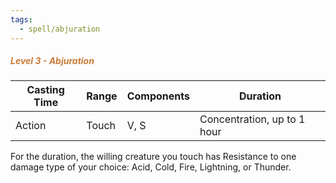 ```yaml
---
tags:
  - spell/abjuration
---
```

##### *<span style="color:rgb(203, 123, 55)">Level 3 - Abjuration</span>*

|Casting Time|Range|Components|Duration|
|---|---|---|---|
|Action|Touch|V, S|Concentration, up to 1 hour|
For the duration, the willing creature you touch has Resistance to one damage type of your choice: Acid, Cold, Fire, Lightning, or Thunder. 